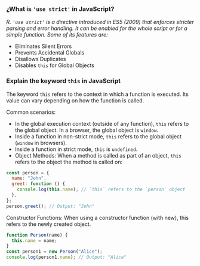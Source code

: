 ### ¿What is `'use strict'` in JavaScript?

_R. `'use strict'` is a directive introduced in ES5 (2009) that enforces stricter parsing and error handling. It can be enabled for the whole script or for a simple function. Some of its features are:_

- Eliminates Silent Errors
- Prevents Accidental Globals
- Disallows Duplicates
- Disables `this` for Global Objects

### Explain the keyword `this` in JavaScript

The keyword `this` refers to the context in which a function is executed. Its value can vary depending on how the function is called.

Common scenarios:

- In the global execution context (outside of any function), `this` refers to the global object. In a browser, the global object is `window`.
- Inside a function in non-strict mode, `this` refers to the global object (`window` in browsers).
- Inside a function in strict mode, `this` is `undefined`.
- Object Methods: When a method is called as part of an object, `this` refers to the object the method is called on:

```javascript
const person = {
  name: "John",
  greet: function () {
    console.log(this.name); // `this` refers to the `person` object
  },
};
person.greet(); // Output: "John"
```

Constructor Functions: When using a constructor function (with new), this refers to the newly created object.

```javascript
function Person(name) {
  this.name = name;
}
const person1 = new Person("Alice");
console.log(person1.name); // Output: "Alice"
```
